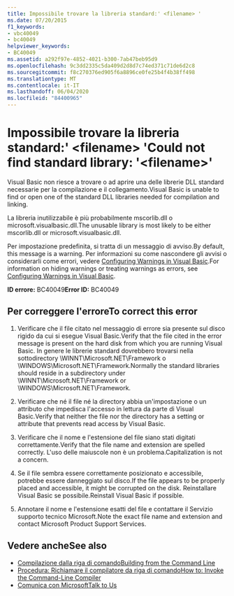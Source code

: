 ```yaml
---
title: Impossibile trovare la libreria standard:' <filename> '
ms.date: 07/20/2015
f1_keywords:
- vbc40049
- bc40049
helpviewer_keywords:
- BC40049
ms.assetid: a292f97e-4852-4021-b300-7ab47beb95d9
ms.openlocfilehash: 9c3dd2335c5da409d2d8d7c74ed371c71de6d2c8
ms.sourcegitcommit: f8c270376ed905f6a8896ce0fe25b4f4b38ff498
ms.translationtype: MT
ms.contentlocale: it-IT
ms.lasthandoff: 06/04/2020
ms.locfileid: "84400965"
---
```

# <a name="could-not-find-standard-library-filename"></a><span data-ttu-id="f5132-102">Impossibile trovare la libreria standard:' \<filename> '</span><span class="sxs-lookup"><span data-stu-id="f5132-102">Could not find standard library: '\<filename>'</span></span>
<span data-ttu-id="f5132-103">Visual Basic non riesce a trovare o ad aprire una delle librerie DLL standard necessarie per la compilazione e il collegamento.</span><span class="sxs-lookup"><span data-stu-id="f5132-103">Visual Basic is unable to find or open one of the standard DLL libraries needed for compilation and linking.</span></span>  
  
 <span data-ttu-id="f5132-104">La libreria inutilizzabile è più probabilmente mscorlib.dll o microsoft.visualbasic.dll.</span><span class="sxs-lookup"><span data-stu-id="f5132-104">The unusable library is most likely to be either mscorlib.dll or microsoft.visualbasic.dll.</span></span>  
  
 <span data-ttu-id="f5132-105">Per impostazione predefinita, si tratta di un messaggio di avviso.</span><span class="sxs-lookup"><span data-stu-id="f5132-105">By default, this message is a warning.</span></span> <span data-ttu-id="f5132-106">Per informazioni su come nascondere gli avvisi o considerarli come errori, vedere [Configuring Warnings in Visual Basic](/visualstudio/ide/configuring-warnings-in-visual-basic).</span><span class="sxs-lookup"><span data-stu-id="f5132-106">For information on hiding warnings or treating warnings as errors, see [Configuring Warnings in Visual Basic](/visualstudio/ide/configuring-warnings-in-visual-basic).</span></span>  
  
 <span data-ttu-id="f5132-107">**ID errore:** BC40049</span><span class="sxs-lookup"><span data-stu-id="f5132-107">**Error ID:** BC40049</span></span>  
  
## <a name="to-correct-this-error"></a><span data-ttu-id="f5132-108">Per correggere l'errore</span><span class="sxs-lookup"><span data-stu-id="f5132-108">To correct this error</span></span>  
  
1. <span data-ttu-id="f5132-109">Verificare che il file citato nel messaggio di errore sia presente sul disco rigido da cui si esegue Visual Basic.</span><span class="sxs-lookup"><span data-stu-id="f5132-109">Verify that the file cited in the error message is present on the hard disk from which you are running Visual Basic.</span></span> <span data-ttu-id="f5132-110">In genere le librerie standard dovrebbero trovarsi nella sottodirectory \WINNT\Microsoft.NET\Framework o \WINDOWS\Microsoft.NET\Framework.</span><span class="sxs-lookup"><span data-stu-id="f5132-110">Normally the standard libraries should reside in a subdirectory under \WINNT\Microsoft.NET\Framework or \WINDOWS\Microsoft.NET\Framework.</span></span>  
  
2. <span data-ttu-id="f5132-111">Verificare che né il file né la directory abbia un'impostazione o un attributo che impedisca l'accesso in lettura da parte di Visual Basic.</span><span class="sxs-lookup"><span data-stu-id="f5132-111">Verify that neither the file nor the directory has a setting or attribute that prevents read access by Visual Basic.</span></span>  
  
3. <span data-ttu-id="f5132-112">Verificare che il nome e l'estensione del file siano stati digitati correttamente.</span><span class="sxs-lookup"><span data-stu-id="f5132-112">Verify that the file name and extension are spelled correctly.</span></span> <span data-ttu-id="f5132-113">L'uso delle maiuscole non è un problema.</span><span class="sxs-lookup"><span data-stu-id="f5132-113">Capitalization is not a concern.</span></span>  
  
4. <span data-ttu-id="f5132-114">Se il file sembra essere correttamente posizionato e accessibile, potrebbe essere danneggiato sul disco.</span><span class="sxs-lookup"><span data-stu-id="f5132-114">If the file appears to be properly placed and accessible, it might be corrupted on the disk.</span></span> <span data-ttu-id="f5132-115">Reinstallare Visual Basic se possibile.</span><span class="sxs-lookup"><span data-stu-id="f5132-115">Reinstall Visual Basic if possible.</span></span>  
  
5. <span data-ttu-id="f5132-116">Annotare il nome e l'estensione esatti del file e contattare il Servizio supporto tecnico Microsoft.</span><span class="sxs-lookup"><span data-stu-id="f5132-116">Note the exact file name and extension and contact Microsoft Product Support Services.</span></span>  
  
## <a name="see-also"></a><span data-ttu-id="f5132-117">Vedere anche</span><span class="sxs-lookup"><span data-stu-id="f5132-117">See also</span></span>

- [<span data-ttu-id="f5132-118">Compilazione dalla riga di comando</span><span class="sxs-lookup"><span data-stu-id="f5132-118">Building from the Command Line</span></span>](../reference/command-line-compiler/building-from-the-command-line.md)
- [<span data-ttu-id="f5132-119">Procedura: Richiamare il compilatore da riga di comando</span><span class="sxs-lookup"><span data-stu-id="f5132-119">How to: Invoke the Command-Line Compiler</span></span>](../reference/command-line-compiler/how-to-invoke-the-command-line-compiler.md)
- [<span data-ttu-id="f5132-120">Comunica con Microsoft</span><span class="sxs-lookup"><span data-stu-id="f5132-120">Talk to Us</span></span>](/visualstudio/ide/feedback-options)
